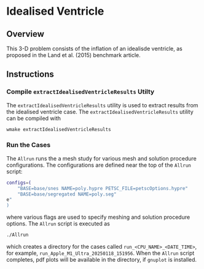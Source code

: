# Idealised Ventricle

## Overview
This 3-D problem consists of the inflation of an idealisde ventricle, as
proposed in the Land et al. (2015) benchmark article.

## Instructions

### Compile `extractIdealisedVentricleResults` Utilty
The `extractIdealisedVentricleResults` utility is used to extract results from
the idealised ventricle case.
The `extractIdealisedVentricleResults` utility can be compiled with
```bash
wmake extractIdealisedVentricleResults
```

### Run the Cases
The `Allrun` runs the a mesh study for various mesh and solution procedure
configurations. The configurations are defined near the top of the `Allrun` script:
```bash
configs=(
    "BASE=base/snes NAME=poly.hypre PETSC_FILE=petscOptions.hypre"
    "BASE=base/segregated NAME=poly.seg"
e"
)
```
where various flags are used to specify meshing and solution procedure options.
The `Allrun` script is executed as
```bash
./Allrun
```
which creates a directory for the cases called `run_<CPU_NAME>_<DATE_TIME>`, for
example, `run_Apple_M1_Ultra_20250118_151956`. When the `Allrun` script
completes, pdf plots will be available in the directory, if `gnuplot` is
installed.